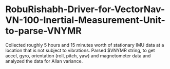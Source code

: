 # RobuRishabh-Driver-for-VectorNav-VN-100-Inertial-Measurement-Unit-to-parse-VNYMR
Collected roughly 5 hours and 15 minutes worth of stationary IMU data at a location that is not subject to vibrations. Parsed $VNYMR string, to get accel, gyro, orientation (roll, pitch, yaw) and magnetometer data and analyzed the data for Allan variance.
